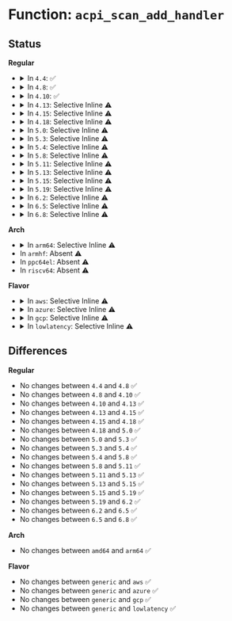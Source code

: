 # Function: <code>acpi_scan_add_handler</code>

## Status
<b>Regular</b>
<ul>
<li>
<details>
<summary>In <code>4.4</code>: ✅</summary>

```c
int acpi_scan_add_handler(struct acpi_scan_handler *handler);
```

**Collision:** Unique Global

**Inline:** No

**Transformation:** False

**Instances:**

```
In drivers/acpi/scan.c (ffffffff8147fe8a)
Location: drivers/acpi/scan.c:96
Inline: False
Direct callers:
  - drivers/acpi/scan.c:acpi_scan_add_handler_with_hotplug
  - drivers/acpi/scan.c:acpi_scan_init
  - drivers/acpi/pci_link.c:acpi_pci_link_init
  - drivers/acpi/acpi_lpss.c:acpi_lpss_init
  - drivers/acpi/acpi_apd.c:acpi_apd_init
  - drivers/acpi/acpi_pnp.c:acpi_pnp_init
  - drivers/acpi/int340x_thermal.c:acpi_int340x_thermal_init
  - drivers/acpi/acpi_cmos_rtc.c:acpi_cmos_rtc_init
  - drivers/acpi/container.c:acpi_container_init
  - drivers/acpi/acpi_memhotplug.c:acpi_memory_hotplug_init
```
**Symbols:**

```
ffffffff8147fe8a-ffffffff8147fec2: acpi_scan_add_handler (STB_GLOBAL)
```
</details>
</li>
<li>
<details>
<summary>In <code>4.8</code>: ✅</summary>

```c
int acpi_scan_add_handler(struct acpi_scan_handler *handler);
```

**Collision:** Unique Global

**Inline:** No

**Transformation:** False

**Instances:**

```
In drivers/acpi/scan.c (ffffffff814ce7fd)
Location: drivers/acpi/scan.c:97
Inline: False
Direct callers:
  - drivers/acpi/scan.c:acpi_scan_init
  - drivers/acpi/scan.c:acpi_scan_add_handler_with_hotplug
  - drivers/acpi/acpi_processor.c:acpi_processor_init
  - drivers/acpi/pci_link.c:acpi_pci_link_init
  - drivers/acpi/acpi_lpss.c:acpi_lpss_init
  - drivers/acpi/acpi_apd.c:acpi_apd_init
  - drivers/acpi/acpi_pnp.c:acpi_pnp_init
  - drivers/acpi/acpi_cmos_rtc.c:acpi_cmos_rtc_init
  - drivers/acpi/container.c:acpi_container_init
  - drivers/acpi/acpi_memhotplug.c:acpi_memory_hotplug_init
  - drivers/acpi/dptf/int340x_thermal.c:acpi_int340x_thermal_init
```
**Symbols:**

```
ffffffff814ce7fd-ffffffff814ce835: acpi_scan_add_handler (STB_GLOBAL)
```
</details>
</li>
<li>
<details>
<summary>In <code>4.10</code>: ✅</summary>

```c
int acpi_scan_add_handler(struct acpi_scan_handler *handler);
```

**Collision:** Unique Global

**Inline:** No

**Transformation:** False

**Instances:**

```
In drivers/acpi/scan.c (ffffffff814f0767)
Location: drivers/acpi/scan.c:98
Inline: False
Direct callers:
  - drivers/acpi/scan.c:acpi_scan_init
  - drivers/acpi/scan.c:acpi_scan_add_handler_with_hotplug
  - drivers/acpi/acpi_processor.c:acpi_processor_init
  - drivers/acpi/pci_link.c:acpi_pci_link_init
  - drivers/acpi/acpi_lpss.c:acpi_lpss_init
  - drivers/acpi/acpi_apd.c:acpi_apd_init
  - drivers/acpi/acpi_pnp.c:acpi_pnp_init
  - drivers/acpi/acpi_cmos_rtc.c:acpi_cmos_rtc_init
  - drivers/acpi/container.c:acpi_container_init
  - drivers/acpi/acpi_memhotplug.c:acpi_memory_hotplug_init
  - drivers/acpi/dptf/int340x_thermal.c:acpi_int340x_thermal_init
```
**Symbols:**

```
ffffffff814f0767-ffffffff814f079f: acpi_scan_add_handler (STB_GLOBAL)
```
</details>
</li>
<li>
<details>
<summary>In <code>4.13</code>: Selective Inline ⚠️</summary>

```c
int acpi_scan_add_handler(struct acpi_scan_handler *handler);
```

**Collision:** Unique Global

**Inline:** Selective

**Transformation:** False

**Instances:**

```
In drivers/acpi/scan.c (ffffffff820ec328)
Location: drivers/acpi/scan.c:92
Inline: True
Inline callers:
  - drivers/acpi/scan.c:acpi_scan_init
  - drivers/acpi/scan.c:acpi_scan_add_handler_with_hotplug
Direct callers:
  - drivers/acpi/sleep.c:acpi_sleep_init
  - drivers/acpi/acpi_processor.c:acpi_processor_init
  - drivers/acpi/pci_link.c:acpi_pci_link_init
  - drivers/acpi/acpi_lpss.c:acpi_lpss_init
  - drivers/acpi/acpi_apd.c:acpi_apd_init
  - drivers/acpi/acpi_pnp.c:acpi_pnp_init
  - drivers/acpi/acpi_cmos_rtc.c:acpi_cmos_rtc_init
  - drivers/acpi/container.c:acpi_container_init
  - drivers/acpi/acpi_memhotplug.c:acpi_memory_hotplug_init
  - drivers/acpi/dptf/int340x_thermal.c:acpi_int340x_thermal_init
```
**Symbols:**

```
ffffffff814fdd10-ffffffff814fdd4a: acpi_scan_add_handler (STB_GLOBAL)
```
</details>
</li>
<li>
<details>
<summary>In <code>4.15</code>: Selective Inline ⚠️</summary>

```c
int acpi_scan_add_handler(struct acpi_scan_handler *handler);
```

**Collision:** Unique Global

**Inline:** Selective

**Transformation:** False

**Instances:**

```
In drivers/acpi/scan.c (ffffffff826f520d)
Location: drivers/acpi/scan.c:93
Inline: True
Inline callers:
  - drivers/acpi/scan.c:acpi_scan_init
  - drivers/acpi/scan.c:acpi_scan_add_handler_with_hotplug
Direct callers:
  - drivers/acpi/sleep.c:acpi_sleep_init
  - drivers/acpi/acpi_processor.c:acpi_processor_init
  - drivers/acpi/pci_link.c:acpi_pci_link_init
  - drivers/acpi/acpi_lpss.c:acpi_lpss_init
  - drivers/acpi/acpi_apd.c:acpi_apd_init
  - drivers/acpi/acpi_pnp.c:acpi_pnp_init
  - drivers/acpi/acpi_cmos_rtc.c:acpi_cmos_rtc_init
  - drivers/acpi/container.c:acpi_container_init
  - drivers/acpi/acpi_memhotplug.c:acpi_memory_hotplug_init
  - drivers/acpi/dptf/int340x_thermal.c:acpi_int340x_thermal_init
```
**Symbols:**

```
ffffffff8153fb30-ffffffff8153fb6a: acpi_scan_add_handler (STB_GLOBAL)
```
</details>
</li>
<li>
<details>
<summary>In <code>4.18</code>: Selective Inline ⚠️</summary>

```c
int acpi_scan_add_handler(struct acpi_scan_handler *handler);
```

**Collision:** Unique Global

**Inline:** Selective

**Transformation:** False

**Instances:**

```
In drivers/acpi/scan.c (ffffffff8271f1eb)
Location: drivers/acpi/scan.c:93
Inline: True
Inline callers:
  - drivers/acpi/scan.c:acpi_scan_init
  - drivers/acpi/scan.c:acpi_scan_add_handler_with_hotplug
Direct callers:
  - drivers/acpi/sleep.c:acpi_sleep_init
  - drivers/acpi/acpi_processor.c:acpi_processor_init
  - drivers/acpi/pci_link.c:acpi_pci_link_init
  - drivers/acpi/acpi_lpss.c:acpi_lpss_init
  - drivers/acpi/acpi_apd.c:acpi_apd_init
  - drivers/acpi/acpi_pnp.c:acpi_pnp_init
  - drivers/acpi/acpi_cmos_rtc.c:acpi_cmos_rtc_init
  - drivers/acpi/container.c:acpi_container_init
  - drivers/acpi/acpi_memhotplug.c:acpi_memory_hotplug_init
  - drivers/acpi/dptf/int340x_thermal.c:acpi_int340x_thermal_init
```
**Symbols:**

```
ffffffff81575a80-ffffffff81575aba: acpi_scan_add_handler (STB_GLOBAL)
```
</details>
</li>
<li>
<details>
<summary>In <code>5.0</code>: Selective Inline ⚠️</summary>

```c
int acpi_scan_add_handler(struct acpi_scan_handler *handler);
```

**Collision:** Unique Global

**Inline:** Selective

**Transformation:** False

**Instances:**

```
In drivers/acpi/scan.c (ffffffff828d719b)
Location: drivers/acpi/scan.c:93
Inline: True
Inline callers:
  - drivers/acpi/scan.c:acpi_scan_init
  - drivers/acpi/scan.c:acpi_scan_add_handler_with_hotplug
Direct callers:
  - drivers/acpi/sleep.c:acpi_sleep_init
  - drivers/acpi/acpi_processor.c:acpi_processor_init
  - drivers/acpi/pci_link.c:acpi_pci_link_init
  - drivers/acpi/acpi_lpss.c:acpi_lpss_init
  - drivers/acpi/acpi_apd.c:acpi_apd_init
  - drivers/acpi/acpi_pnp.c:acpi_pnp_init
  - drivers/acpi/acpi_cmos_rtc.c:acpi_cmos_rtc_init
  - drivers/acpi/container.c:acpi_container_init
  - drivers/acpi/acpi_memhotplug.c:acpi_memory_hotplug_init
  - drivers/acpi/dptf/int340x_thermal.c:acpi_int340x_thermal_init
```
**Symbols:**

```
ffffffff8158d6a0-ffffffff8158d6da: acpi_scan_add_handler (STB_GLOBAL)
```
</details>
</li>
<li>
<details>
<summary>In <code>5.3</code>: Selective Inline ⚠️</summary>

```c
int acpi_scan_add_handler(struct acpi_scan_handler *handler);
```

**Collision:** Unique Global

**Inline:** Selective

**Transformation:** False

**Instances:**

```
In drivers/acpi/scan.c (ffffffff828f100d)
Location: drivers/acpi/scan.c:94
Inline: True
Inline callers:
  - drivers/acpi/scan.c:acpi_scan_init
  - drivers/acpi/scan.c:acpi_scan_add_handler_with_hotplug
Direct callers:
  - drivers/acpi/sleep.c:acpi_sleep_init
  - drivers/acpi/acpi_processor.c:acpi_processor_init
  - drivers/acpi/pci_link.c:acpi_pci_link_init
  - drivers/acpi/acpi_lpss.c:acpi_lpss_init
  - drivers/acpi/acpi_apd.c:acpi_apd_init
  - drivers/acpi/acpi_pnp.c:acpi_pnp_init
  - drivers/acpi/acpi_cmos_rtc.c:acpi_cmos_rtc_init
  - drivers/acpi/container.c:acpi_container_init
  - drivers/acpi/acpi_memhotplug.c:acpi_memory_hotplug_init
  - drivers/acpi/dptf/int340x_thermal.c:acpi_int340x_thermal_init
```
**Symbols:**

```
ffffffff815be490-ffffffff815be4ca: acpi_scan_add_handler (STB_GLOBAL)
```
</details>
</li>
<li>
<details>
<summary>In <code>5.4</code>: Selective Inline ⚠️</summary>

```c
int acpi_scan_add_handler(struct acpi_scan_handler *handler);
```

**Collision:** Unique Global

**Inline:** Selective

**Transformation:** False

**Instances:**

```
In drivers/acpi/scan.c (ffffffff828fa17c)
Location: drivers/acpi/scan.c:94
Inline: True
Inline callers:
  - drivers/acpi/scan.c:acpi_scan_init
  - drivers/acpi/scan.c:acpi_scan_add_handler_with_hotplug
Direct callers:
  - drivers/acpi/sleep.c:acpi_sleep_init
  - drivers/acpi/acpi_processor.c:acpi_processor_init
  - drivers/acpi/pci_link.c:acpi_pci_link_init
  - drivers/acpi/acpi_lpss.c:acpi_lpss_init
  - drivers/acpi/acpi_apd.c:acpi_apd_init
  - drivers/acpi/acpi_pnp.c:acpi_pnp_init
  - drivers/acpi/acpi_cmos_rtc.c:acpi_cmos_rtc_init
  - drivers/acpi/container.c:acpi_container_init
  - drivers/acpi/acpi_memhotplug.c:acpi_memory_hotplug_init
  - drivers/acpi/dptf/int340x_thermal.c:acpi_int340x_thermal_init
```
**Symbols:**

```
ffffffff815df750-ffffffff815df78a: acpi_scan_add_handler (STB_GLOBAL)
```
</details>
</li>
<li>
<details>
<summary>In <code>5.8</code>: Selective Inline ⚠️</summary>

```c
int acpi_scan_add_handler(struct acpi_scan_handler *handler);
```

**Collision:** Unique Global

**Inline:** Selective

**Transformation:** False

**Instances:**

```
In drivers/acpi/scan.c (ffffffff82d111f6)
Location: drivers/acpi/scan.c:93
Inline: True
Inline callers:
  - drivers/acpi/scan.c:acpi_scan_init
  - drivers/acpi/scan.c:acpi_scan_add_handler_with_hotplug
Direct callers:
  - drivers/acpi/sleep.c:acpi_sleep_init
  - drivers/acpi/acpi_processor.c:acpi_processor_init
  - drivers/acpi/pci_link.c:acpi_pci_link_init
  - drivers/acpi/acpi_lpss.c:acpi_lpss_init
  - drivers/acpi/acpi_apd.c:acpi_apd_init
  - drivers/acpi/acpi_pnp.c:acpi_pnp_init
  - drivers/acpi/acpi_cmos_rtc.c:acpi_cmos_rtc_init
  - drivers/acpi/container.c:acpi_container_init
  - drivers/acpi/acpi_memhotplug.c:acpi_memory_hotplug_init
  - drivers/acpi/dptf/int340x_thermal.c:acpi_int340x_thermal_init
```
**Symbols:**

```
ffffffff8168abd0-ffffffff8168ac0a: acpi_scan_add_handler (STB_GLOBAL)
```
</details>
</li>
<li>
<details>
<summary>In <code>5.11</code>: Selective Inline ⚠️</summary>

```c
int acpi_scan_add_handler(struct acpi_scan_handler *handler);
```

**Collision:** Unique Global

**Inline:** Selective

**Transformation:** False

**Instances:**

```
In drivers/acpi/scan.c (ffffffff82ffecc9)
Location: drivers/acpi/scan.c:93
Inline: True
Inline callers:
  - drivers/acpi/scan.c:acpi_scan_init
  - drivers/acpi/scan.c:acpi_scan_add_handler_with_hotplug
Direct callers:
  - drivers/acpi/acpi_processor.c:acpi_processor_init
  - drivers/acpi/pci_link.c:acpi_pci_link_init
  - drivers/acpi/acpi_lpss.c:acpi_lpss_init
  - drivers/acpi/acpi_apd.c:acpi_apd_init
  - drivers/acpi/acpi_pnp.c:acpi_pnp_init
  - drivers/acpi/acpi_cmos_rtc.c:acpi_cmos_rtc_init
  - drivers/acpi/x86/s2idle.c:acpi_s2idle_setup
  - drivers/acpi/container.c:acpi_container_init
  - drivers/acpi/acpi_memhotplug.c:acpi_memory_hotplug_init
  - drivers/acpi/dptf/int340x_thermal.c:acpi_int340x_thermal_init
```
**Symbols:**

```
ffffffff816a8910-ffffffff816a894a: acpi_scan_add_handler (STB_GLOBAL)
```
</details>
</li>
<li>
<details>
<summary>In <code>5.13</code>: Selective Inline ⚠️</summary>

```c
int acpi_scan_add_handler(struct acpi_scan_handler *handler);
```

**Collision:** Unique Global

**Inline:** Selective

**Transformation:** False

**Instances:**

```
In drivers/acpi/scan.c (ffffffff83209c5a)
Location: drivers/acpi/scan.c:91
Inline: True
Inline callers:
  - drivers/acpi/scan.c:acpi_scan_init
  - drivers/acpi/scan.c:acpi_scan_add_handler_with_hotplug
Direct callers:
  - drivers/acpi/acpi_processor.c:acpi_processor_init
  - drivers/acpi/pci_link.c:acpi_pci_link_init
  - drivers/acpi/acpi_lpss.c:acpi_lpss_init
  - drivers/acpi/acpi_apd.c:acpi_apd_init
  - drivers/acpi/acpi_pnp.c:acpi_pnp_init
  - drivers/acpi/acpi_cmos_rtc.c:acpi_cmos_rtc_init
  - drivers/acpi/x86/s2idle.c:acpi_s2idle_setup
  - drivers/acpi/container.c:acpi_container_init
  - drivers/acpi/acpi_memhotplug.c:acpi_memory_hotplug_init
  - drivers/acpi/dptf/int340x_thermal.c:acpi_int340x_thermal_init
```
**Symbols:**

```
ffffffff8168b090-ffffffff8168b0ca: acpi_scan_add_handler (STB_GLOBAL)
```
</details>
</li>
<li>
<details>
<summary>In <code>5.15</code>: Selective Inline ⚠️</summary>

```c
int acpi_scan_add_handler(struct acpi_scan_handler *handler);
```

**Collision:** Unique Global

**Inline:** Selective

**Transformation:** False

**Instances:**

```
In drivers/acpi/scan.c (ffffffff832f1fdc)
Location: drivers/acpi/scan.c:88
Inline: True
Inline callers:
  - drivers/acpi/scan.c:acpi_scan_init
  - drivers/acpi/scan.c:acpi_scan_add_handler_with_hotplug
Direct callers:
  - drivers/acpi/acpi_processor.c:acpi_processor_init
  - drivers/acpi/pci_link.c:acpi_pci_link_init
  - drivers/acpi/acpi_lpss.c:acpi_lpss_init
  - drivers/acpi/acpi_apd.c:acpi_apd_init
  - drivers/acpi/acpi_pnp.c:acpi_pnp_init
  - drivers/acpi/acpi_cmos_rtc.c:acpi_cmos_rtc_init
  - drivers/acpi/x86/s2idle.c:acpi_s2idle_setup
  - drivers/acpi/container.c:acpi_container_init
  - drivers/acpi/acpi_memhotplug.c:acpi_memory_hotplug_init
  - drivers/acpi/dptf/int340x_thermal.c:acpi_int340x_thermal_init
```
**Symbols:**

```
ffffffff81700b40-ffffffff81700b7a: acpi_scan_add_handler (STB_GLOBAL)
```
</details>
</li>
<li>
<details>
<summary>In <code>5.19</code>: Selective Inline ⚠️</summary>

```c
int acpi_scan_add_handler(struct acpi_scan_handler *handler);
```

**Collision:** Unique Global

**Inline:** Selective

**Transformation:** False

**Instances:**

```
In drivers/acpi/scan.c (ffffffff834aa034)
Location: drivers/acpi/scan.c:89
Inline: True
Inline callers:
  - drivers/acpi/scan.c:acpi_scan_init
  - drivers/acpi/scan.c:acpi_scan_add_handler_with_hotplug
Direct callers:
  - drivers/acpi/acpi_processor.c:acpi_processor_init
  - drivers/acpi/pci_link.c:acpi_pci_link_init
  - drivers/acpi/acpi_lpss.c:acpi_lpss_init
  - drivers/acpi/acpi_apd.c:acpi_apd_init
  - drivers/acpi/acpi_pnp.c:acpi_pnp_init
  - drivers/acpi/acpi_cmos_rtc.c:acpi_cmos_rtc_init
  - drivers/acpi/x86/s2idle.c:acpi_s2idle_setup
  - drivers/acpi/container.c:acpi_container_init
  - drivers/acpi/acpi_memhotplug.c:acpi_memory_hotplug_init
  - drivers/acpi/dptf/int340x_thermal.c:acpi_int340x_thermal_init
```
**Symbols:**

```
ffffffff8182e7b0-ffffffff8182e7fa: acpi_scan_add_handler (STB_GLOBAL)
```
</details>
</li>
<li>
<details>
<summary>In <code>6.2</code>: Selective Inline ⚠️</summary>

```c
int acpi_scan_add_handler(struct acpi_scan_handler *handler);
```

**Collision:** Unique Global

**Inline:** Selective

**Transformation:** False

**Instances:**

```
In drivers/acpi/scan.c (ffffffff83ee1e55)
Location: drivers/acpi/scan.c:88
Inline: True
Inline callers:
  - drivers/acpi/scan.c:acpi_scan_init
  - drivers/acpi/scan.c:acpi_scan_add_handler_with_hotplug
Direct callers:
  - drivers/acpi/acpi_processor.c:acpi_processor_init
  - drivers/acpi/pci_link.c:acpi_pci_link_init
  - drivers/acpi/acpi_lpss.c:acpi_lpss_init
  - drivers/acpi/acpi_apd.c:acpi_apd_init
  - drivers/acpi/acpi_pnp.c:acpi_pnp_init
  - drivers/acpi/acpi_cmos_rtc.c:acpi_cmos_rtc_init
  - drivers/acpi/x86/s2idle.c:acpi_s2idle_setup
  - drivers/acpi/container.c:acpi_container_init
  - drivers/acpi/acpi_memhotplug.c:acpi_memory_hotplug_init
  - drivers/acpi/dptf/int340x_thermal.c:acpi_int340x_thermal_init
```
**Symbols:**

```
ffffffff81961280-ffffffff819612ca: acpi_scan_add_handler (STB_GLOBAL)
```
</details>
</li>
<li>
<details>
<summary>In <code>6.5</code>: Selective Inline ⚠️</summary>

```c
int acpi_scan_add_handler(struct acpi_scan_handler *handler);
```

**Collision:** Unique Global

**Inline:** Selective

**Transformation:** False

**Instances:**

```
In drivers/acpi/scan.c (ffffffff83707815)
Location: drivers/acpi/scan.c:87
Inline: True
Inline callers:
  - drivers/acpi/scan.c:acpi_scan_init
  - drivers/acpi/scan.c:acpi_scan_add_handler_with_hotplug
Direct callers:
  - drivers/acpi/acpi_processor.c:acpi_processor_init
  - drivers/acpi/pci_link.c:acpi_pci_link_init
  - drivers/acpi/acpi_lpss.c:acpi_lpss_init
  - drivers/acpi/acpi_apd.c:acpi_apd_init
  - drivers/acpi/acpi_pnp.c:acpi_pnp_init
  - drivers/acpi/acpi_cmos_rtc.c:acpi_cmos_rtc_init
  - drivers/acpi/x86/s2idle.c:acpi_s2idle_setup
  - drivers/acpi/container.c:acpi_container_init
  - drivers/acpi/acpi_memhotplug.c:acpi_memory_hotplug_init
  - drivers/acpi/dptf/int340x_thermal.c:acpi_int340x_thermal_init
```
**Symbols:**

```
ffffffff819a7690-ffffffff819a76da: acpi_scan_add_handler (STB_GLOBAL)
```
</details>
</li>
<li>
<details>
<summary>In <code>6.8</code>: Selective Inline ⚠️</summary>

```c
int acpi_scan_add_handler(struct acpi_scan_handler *handler);
```

**Collision:** Unique Global

**Inline:** Selective

**Transformation:** False

**Instances:**

```
In drivers/acpi/scan.c (ffffffff8393abe5)
Location: drivers/acpi/scan.c:87
Inline: True
Inline callers:
  - drivers/acpi/scan.c:acpi_scan_init
  - drivers/acpi/scan.c:acpi_scan_add_handler_with_hotplug
Direct callers:
  - drivers/acpi/acpi_processor.c:acpi_processor_init
  - drivers/acpi/pci_link.c:acpi_pci_link_init
  - drivers/acpi/acpi_lpss.c:acpi_lpss_init
  - drivers/acpi/acpi_apd.c:acpi_apd_init
  - drivers/acpi/acpi_pnp.c:acpi_pnp_init
  - drivers/acpi/acpi_cmos_rtc.c:acpi_cmos_rtc_init
  - drivers/acpi/x86/s2idle.c:acpi_s2idle_setup
  - drivers/acpi/container.c:acpi_container_init
  - drivers/acpi/acpi_memhotplug.c:acpi_memory_hotplug_init
  - drivers/acpi/dptf/int340x_thermal.c:acpi_int340x_thermal_init
```
**Symbols:**

```
ffffffff819f0080-ffffffff819f00ca: acpi_scan_add_handler (STB_GLOBAL)
```
</details>
</li>
</ul>
<b>Arch</b>
<ul>
<li>
<details>
<summary>In <code>arm64</code>: Selective Inline ⚠️</summary>

```c
int acpi_scan_add_handler(struct acpi_scan_handler *handler);
```

**Collision:** Unique Global

**Inline:** Selective

**Transformation:** False

**Instances:**

```
In drivers/acpi/scan.c (ffff80001147d13c)
Location: drivers/acpi/scan.c:94
Inline: True
Inline callers:
  - drivers/acpi/scan.c:acpi_scan_init
  - drivers/acpi/scan.c:acpi_scan_add_handler_with_hotplug
Direct callers:
  - drivers/acpi/acpi_processor.c:acpi_processor_init
  - drivers/acpi/pci_link.c:acpi_pci_link_init
  - drivers/acpi/acpi_lpss.c:acpi_lpss_init
  - drivers/acpi/acpi_apd.c:acpi_apd_init
  - drivers/acpi/acpi_pnp.c:acpi_pnp_init
  - drivers/acpi/acpi_amba.c:acpi_amba_init
  - drivers/acpi/container.c:acpi_container_init
  - drivers/acpi/acpi_memhotplug.c:acpi_memory_hotplug_init
  - drivers/acpi/dptf/int340x_thermal.c:acpi_int340x_thermal_init
```
**Symbols:**

```
ffff80001076be50-ffff80001076bea4: acpi_scan_add_handler (STB_GLOBAL)
```
</details>
</li>
<li>
In <code>armhf</code>: Absent ⚠️
</li>
<li>
In <code>ppc64el</code>: Absent ⚠️
</li>
<li>
In <code>riscv64</code>: Absent ⚠️
</li>
</ul>
<b>Flavor</b>
<ul>
<li>
<details>
<summary>In <code>aws</code>: Selective Inline ⚠️</summary>

```c
int acpi_scan_add_handler(struct acpi_scan_handler *handler);
```

**Collision:** Unique Global

**Inline:** Selective

**Transformation:** False

**Instances:**

```
In drivers/acpi/scan.c (ffffffff828e2e4a)
Location: drivers/acpi/scan.c:94
Inline: True
Inline callers:
  - drivers/acpi/scan.c:acpi_scan_init
  - drivers/acpi/scan.c:acpi_scan_add_handler_with_hotplug
Direct callers:
  - drivers/acpi/acpi_processor.c:acpi_processor_init
  - drivers/acpi/pci_link.c:acpi_pci_link_init
  - drivers/acpi/acpi_lpss.c:acpi_lpss_init
  - drivers/acpi/acpi_apd.c:acpi_apd_init
  - drivers/acpi/acpi_pnp.c:acpi_pnp_init
  - drivers/acpi/acpi_cmos_rtc.c:acpi_cmos_rtc_init
  - drivers/acpi/container.c:acpi_container_init
  - drivers/acpi/acpi_memhotplug.c:acpi_memory_hotplug_init
  - drivers/acpi/dptf/int340x_thermal.c:acpi_int340x_thermal_init
```
**Symbols:**

```
ffffffff815d1b50-ffffffff815d1b8a: acpi_scan_add_handler (STB_GLOBAL)
```
</details>
</li>
<li>
<details>
<summary>In <code>azure</code>: Selective Inline ⚠️</summary>

```c
int acpi_scan_add_handler(struct acpi_scan_handler *handler);
```

**Collision:** Unique Global

**Inline:** Selective

**Transformation:** False

**Instances:**

```
In drivers/acpi/scan.c (ffffffff828daeb9)
Location: drivers/acpi/scan.c:94
Inline: True
Inline callers:
  - drivers/acpi/scan.c:acpi_scan_init
  - drivers/acpi/scan.c:acpi_scan_add_handler_with_hotplug
Direct callers:
  - drivers/acpi/sleep.c:acpi_sleep_init
  - drivers/acpi/acpi_processor.c:acpi_processor_init
  - drivers/acpi/pci_link.c:acpi_pci_link_init
  - drivers/acpi/acpi_lpss.c:acpi_lpss_init
  - drivers/acpi/acpi_apd.c:acpi_apd_init
  - drivers/acpi/acpi_pnp.c:acpi_pnp_init
  - drivers/acpi/acpi_cmos_rtc.c:acpi_cmos_rtc_init
  - drivers/acpi/container.c:acpi_container_init
  - drivers/acpi/acpi_memhotplug.c:acpi_memory_hotplug_init
  - drivers/acpi/dptf/int340x_thermal.c:acpi_int340x_thermal_init
```
**Symbols:**

```
ffffffff815bb710-ffffffff815bb74a: acpi_scan_add_handler (STB_GLOBAL)
```
</details>
</li>
<li>
<details>
<summary>In <code>gcp</code>: Selective Inline ⚠️</summary>

```c
int acpi_scan_add_handler(struct acpi_scan_handler *handler);
```

**Collision:** Unique Global

**Inline:** Selective

**Transformation:** False

**Instances:**

```
In drivers/acpi/scan.c (ffffffff828f5d78)
Location: drivers/acpi/scan.c:94
Inline: True
Inline callers:
  - drivers/acpi/scan.c:acpi_scan_init
  - drivers/acpi/scan.c:acpi_scan_add_handler_with_hotplug
Direct callers:
  - drivers/acpi/sleep.c:acpi_sleep_init
  - drivers/acpi/acpi_processor.c:acpi_processor_init
  - drivers/acpi/pci_link.c:acpi_pci_link_init
  - drivers/acpi/acpi_lpss.c:acpi_lpss_init
  - drivers/acpi/acpi_apd.c:acpi_apd_init
  - drivers/acpi/acpi_pnp.c:acpi_pnp_init
  - drivers/acpi/acpi_cmos_rtc.c:acpi_cmos_rtc_init
  - drivers/acpi/container.c:acpi_container_init
  - drivers/acpi/acpi_memhotplug.c:acpi_memory_hotplug_init
  - drivers/acpi/dptf/int340x_thermal.c:acpi_int340x_thermal_init
```
**Symbols:**

```
ffffffff815d3a30-ffffffff815d3a6a: acpi_scan_add_handler (STB_GLOBAL)
```
</details>
</li>
<li>
<details>
<summary>In <code>lowlatency</code>: Selective Inline ⚠️</summary>

```c
int acpi_scan_add_handler(struct acpi_scan_handler *handler);
```

**Collision:** Unique Global

**Inline:** Selective

**Transformation:** False

**Instances:**

```
In drivers/acpi/scan.c (ffffffff828fb1d0)
Location: drivers/acpi/scan.c:94
Inline: True
Inline callers:
  - drivers/acpi/scan.c:acpi_scan_init
  - drivers/acpi/scan.c:acpi_scan_add_handler_with_hotplug
Direct callers:
  - drivers/acpi/sleep.c:acpi_sleep_init
  - drivers/acpi/acpi_processor.c:acpi_processor_init
  - drivers/acpi/pci_link.c:acpi_pci_link_init
  - drivers/acpi/acpi_lpss.c:acpi_lpss_init
  - drivers/acpi/acpi_apd.c:acpi_apd_init
  - drivers/acpi/acpi_pnp.c:acpi_pnp_init
  - drivers/acpi/acpi_cmos_rtc.c:acpi_cmos_rtc_init
  - drivers/acpi/container.c:acpi_container_init
  - drivers/acpi/acpi_memhotplug.c:acpi_memory_hotplug_init
  - drivers/acpi/dptf/int340x_thermal.c:acpi_int340x_thermal_init
```
**Symbols:**

```
ffffffff815ed8f0-ffffffff815ed92a: acpi_scan_add_handler (STB_GLOBAL)
```
</details>
</li>
</ul>

## Differences
<b>Regular</b>
<ul>
<li>
No changes between <code>4.4</code> and <code>4.8</code> ✅
</li>
<li>
No changes between <code>4.8</code> and <code>4.10</code> ✅
</li>
<li>
No changes between <code>4.10</code> and <code>4.13</code> ✅
</li>
<li>
No changes between <code>4.13</code> and <code>4.15</code> ✅
</li>
<li>
No changes between <code>4.15</code> and <code>4.18</code> ✅
</li>
<li>
No changes between <code>4.18</code> and <code>5.0</code> ✅
</li>
<li>
No changes between <code>5.0</code> and <code>5.3</code> ✅
</li>
<li>
No changes between <code>5.3</code> and <code>5.4</code> ✅
</li>
<li>
No changes between <code>5.4</code> and <code>5.8</code> ✅
</li>
<li>
No changes between <code>5.8</code> and <code>5.11</code> ✅
</li>
<li>
No changes between <code>5.11</code> and <code>5.13</code> ✅
</li>
<li>
No changes between <code>5.13</code> and <code>5.15</code> ✅
</li>
<li>
No changes between <code>5.15</code> and <code>5.19</code> ✅
</li>
<li>
No changes between <code>5.19</code> and <code>6.2</code> ✅
</li>
<li>
No changes between <code>6.2</code> and <code>6.5</code> ✅
</li>
<li>
No changes between <code>6.5</code> and <code>6.8</code> ✅
</li>
</ul>
<b>Arch</b>
<ul>
<li>
No changes between <code>amd64</code> and <code>arm64</code> ✅
</li>
</ul>
<b>Flavor</b>
<ul>
<li>
No changes between <code>generic</code> and <code>aws</code> ✅
</li>
<li>
No changes between <code>generic</code> and <code>azure</code> ✅
</li>
<li>
No changes between <code>generic</code> and <code>gcp</code> ✅
</li>
<li>
No changes between <code>generic</code> and <code>lowlatency</code> ✅
</li>
</ul>

